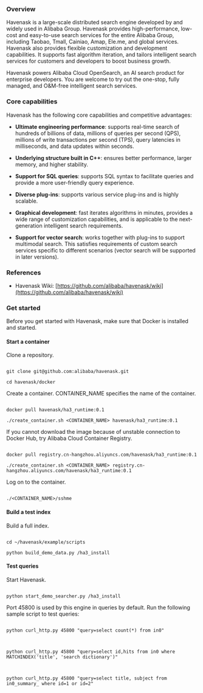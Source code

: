 

### Overview

Havenask is a large-scale distributed search engine developed by and widely used in Alibaba Group. Havenask provides high-performance, low-cost and easy-to-use search services for the entire Alibaba Group, including Taobao, Tmall, Cainiao, Amap, Ele.me, and global services. Havenask also provides flexible customization and development capabilities. It supports fast algorithm iteration, and tailors intelligent search services for customers and developers to boost business growth.



Havenask powers Alibaba Cloud OpenSearch, an AI search product for enterprise developers. You are welcome to try out the one-stop, fully managed, and O&M-free intelligent search services.

### Core capabilities

Havenask has the following core capabilities and competitive advantages:

* <strong>Ultimate engineering performance</strong>: supports real-time search of hundreds of billions of data, millions of queries per second (QPS), millions of write transactions per second (TPS), query latencies in milliseconds, and data updates within seconds.

* <strong>Underlying structure built in C++</strong>: ensures better performance, larger memory, and higher stability.

* <strong>Support for SQL queries</strong>: supports SQL syntax to facilitate queries and provide a more user-friendly query experience.

* <strong>Diverse plug-ins</strong>: supports various service plug-ins and is highly scalable.

* <strong>Graphical development</strong>: fast iterates algorithms in minutes, provides a wide range of customization capabilities, and is applicable to the next-generation intelligent search requirements.

* <strong>Support for vector search</strong>: works together with plug-ins to support multimodal search. This satisfies requirements of custom search services specific to different scenarios (vector search will be supported in later versions).



### References

* Havenask Wiki: [https://github.com/alibaba/havenask/wiki](https://github.com/alibaba/havenask/wiki)



### Get started

Before you get started with Havenask, make sure that Docker is installed and started.



#### Start a container

Clone a repository.

```

git clone git@github.com:alibaba/havenask.git

cd havenask/docker

```

Create a container. CONTAINER_NAME specifies the name of the container.

```

docker pull havenask/ha3_runtime:0.1

./create_container.sh <CONTAINER_NAME> havenask/ha3_runtime:0.1

```

If you cannot download the image because of unstable connection to Docker Hub, try Alibaba Cloud Container Registry.

```

docker pull registry.cn-hangzhou.aliyuncs.com/havenask/ha3_runtime:0.1

./create_container.sh <CONTAINER_NAME> registry.cn-hangzhou.aliyuncs.com/havenask/ha3_runtime:0.1

```



Log on to the container.

```

./<CONTAINER_NAME>/sshme

```



#### Build a test index



Build a full index.

```

cd ~/havenask/example/scripts

python build_demo_data.py /ha3_install

```



#### Test queries

Start Havenask.

```

python start_demo_searcher.py /ha3_install

```



Port 45800 is used by this engine in queries by default. Run the following sample script to test queries:  



```

python curl_http.py 45800 "query=select count(*) from in0"



python curl_http.py 45800 "query=select id,hits from in0 where MATCHINDEX('title', 'search dictionary')"



python curl_http.py 45800 "query=select title, subject from in0_summary_ where id=1 or id=2"

```
